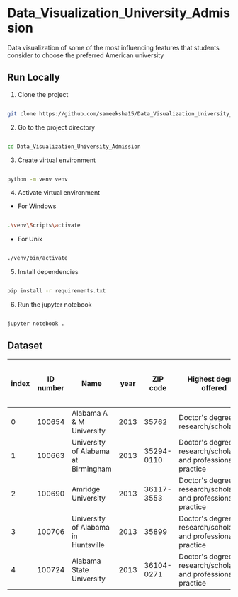 # Data_Visualization_University_Admission
Data visualization of some of the most influencing features that students consider to choose the preferred American university

## Run Locally

  

1. Clone the project

  

```bash

git clone https://github.com/sameeksha15/Data_Visualization_University_Admission.git

```

  

2. Go to the project directory

  

```bash

cd Data_Visualization_University_Admission

```

  

3. Create virtual environment

  

```bash

python -m venv venv

```

  

4. Activate virtual environment

  

- For Windows

```bash

.\venv\Scripts\activate

```

  

- For Unix

```bash

./venv/bin/activate

```

  

5. Install dependencies

  

```bash

pip install -r requirements.txt

```

  

6. Run the jupyter notebook

  

```bash

jupyter notebook .

```


## Dataset

|index|ID number|Name|year|ZIP code|Highest degree offered|County name|Longitude location of institution|Latitude location of institution|Religious affiliation|Offers Less than one year certificate|Offers One but less than two years certificate|Offers Associate&\#39;s degree|Offers Two but less than 4 years certificate|Offers Bachelor&\#39;s degree|Offers Postbaccalaureate certificate|Offers Master&\#39;s degree|Offers Post-master&\#39;s certificate|Offers Doctor&\#39;s degree - research/scholarship|Offers Doctor&\#39;s degree - professional practice|Offers Doctor&\#39;s degree - other|
|---|---|---|---|---|---|---|---|---|---|---|---|---|---|---|---|---|---|---|---|---|
|0|100654|Alabama A & M University|2013|35762|Doctor's degree - research/scholarship|Madison County|-86\.568502|34\.783368|Not applicable|Implied no|Implied no|Implied no|Implied no|Yes|Implied no|Yes|Implied no|Yes|Implied no|Implied no|
|1|100663|University of Alabama at Birmingham|2013|35294-0110|Doctor's degree - research/scholarship and professional practice|Jefferson County|-86\.80917|33\.50223|Not applicable|Implied no|Yes|Implied no|Yes|Yes|Yes|Yes|Yes|Yes|Yes|Yes|
|2|100690|Amridge University|2013|36117-3553|Doctor's degree - research/scholarship and professional practice|Montgomery County|-86\.17401|32\.362609|Churches of Christ|Implied no|Implied no|Yes|Implied no|Yes|Implied no|Yes|Implied no|Yes|Yes|Implied no|
|3|100706|University of Alabama in Huntsville|2013|35899|Doctor's degree - research/scholarship and professional practice|Madison County|-86\.63842|34\.722818|Not applicable|Yes|Implied no|Implied no|Implied no|Yes|Yes|Yes|Yes|Yes|Yes|Implied no|
|4|100724|Alabama State University|2013|36104-0271|Doctor's degree - research/scholarship and professional practice|Montgomery County|-86\.295677|32\.364317|Not applicable|Implied no|Implied no|Implied no|Implied no|Yes|Implied no|Yes|Yes|Yes|Yes|Implied no|

